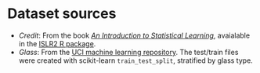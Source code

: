# Dataset sources

- _Credit_: From the book _[An Introduction to Statistical Learning](https://www.statlearning.com/)_, avaialable in the [ISLR2 R package](https://cran.r-project.org/package=ISLR2).
- _Glass_: From the [UCI machine learning repository](https://archive.ics.uci.edu/ml/datasets/Glass+Identification). The test/train files were created with scikit-learn `train_test_split`, stratified by glass type.
